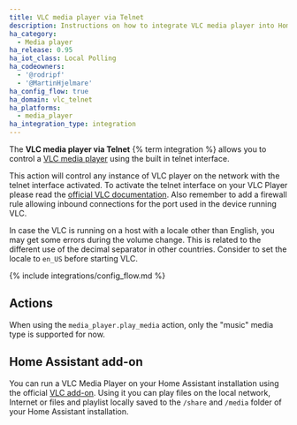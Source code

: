 ```yaml
---
title: VLC media player via Telnet
description: Instructions on how to integrate VLC media player into Home Assistant using the telnet interface.
ha_category:
  - Media player
ha_release: 0.95
ha_iot_class: Local Polling
ha_codeowners:
  - '@rodripf'
  - '@MartinHjelmare'
ha_config_flow: true
ha_domain: vlc_telnet
ha_platforms:
  - media_player
ha_integration_type: integration
---
```


The **VLC media player via Telnet** {% term integration %} allows you to control a [VLC media player](https://www.videolan.org/vlc/index.html) using the built in telnet interface.

This action will control any instance of VLC player on the network with the telnet interface activated.
To activate the telnet interface on your VLC Player please read the [official VLC documentation](https://wiki.videolan.org/Documentation:Modules/telnet/). Also remember to add a firewall rule allowing inbound connections for the port used in the device running VLC.

In case the VLC is running on a host with a locale other than English, you may get some errors during the volume change.
This is related to the different use of the decimal separator in other countries.
Consider to set the locale to `en_US` before starting VLC.

{% include integrations/config_flow.md %}

## Actions

When using the `media_player.play_media` action, only the "music" media type is supported for now.

## Home Assistant add-on

You can run a VLC Media Player on your Home Assistant installation using the official [VLC add-on](https://github.com/home-assistant/addons/blob/master/vlc/DOCS.md).
Using it you can play files on the local network, Internet or files and playlist locally saved to the `/share` and `/media` folder of your Home Assistant installation.
